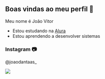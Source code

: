 ## Boas vindas ao meu perfil 🙂

Meu nome é João Vitor

- Estou estudando na [Alura](https://www.alura.com.br)
- Estou aprendendo a desenvolver sistemas

### Instagram 📷

@joaodantaas_

![](https://a.espncdn.com/combiner/i?img=/i/teamlogos/soccer/500/874.png)
